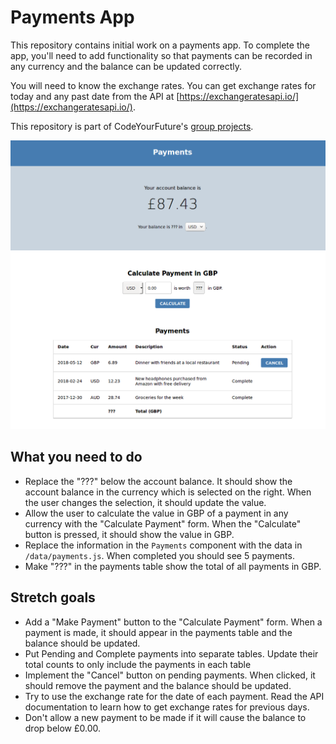 # Payments App

This repository contains initial work on a payments app. To complete the app, you'll need to add functionality so that payments can be recorded in any currency and the balance can be updated correctly.

You will need to know the exchange rates. You can get exchange rates for today and any past date from the API at [https://exchangeratesapi.io/](https://exchangeratesapi.io/).

This repository is part of CodeYourFuture's [group projects](https://github.com/CodeYourFuture/group-projects).

![Screenshot of project](screenshot.png)

## What you need to do

- Replace the "???" below the account balance. It should show the account balance in the currency which is selected on the right. When the user changes the selection, it should update the value.
- Allow the user to calculate the value in GBP of a payment in any currency with the "Calculate Payment" form. When the "Calculate" button is pressed, it should show the value in GBP.
- Replace the information in the `Payments` component with the data in `/data/payments.js`. When completed you should see 5 payments.
- Make "???" in the payments table show the total of all payments in GBP.

## Stretch goals

- Add a "Make Payment" button to the "Calculate Payment" form. When a payment is made, it should appear in the payments table and the balance should be updated.
- Put Pending and Complete payments into separate tables. Update their total counts to only include the payments in each table
- Implement the "Cancel" button on pending payments. When clicked, it should remove the payment and the balance should be updated.
- Try to use the exchange rate for the date of each payment. Read the API documentation to learn how to get exchange rates for previous days.
- Don't allow a new payment to be made if it will cause the balance to drop below £0.00.
